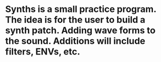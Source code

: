 # Synths is a small practice program. The idea is for the user to build a synth patch. Adding wave forms to the sound. Additions will include filters, ENVs, etc. 

